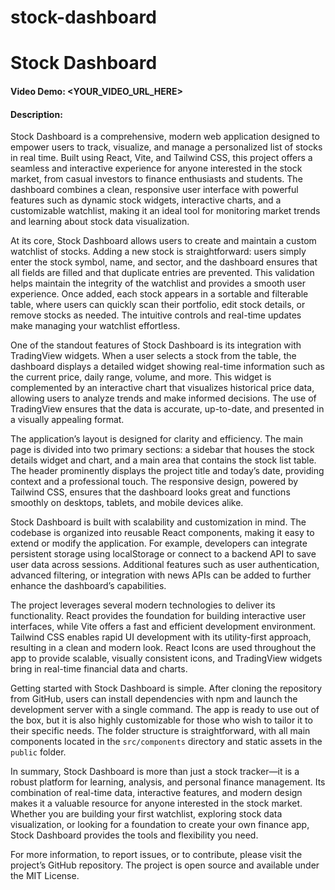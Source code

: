 # stock-dashboard

# Stock Dashboard
#### Video Demo: <YOUR_VIDEO_URL_HERE>

#### Description:

Stock Dashboard is a comprehensive, modern web application designed to empower users to track, visualize, and manage a personalized list of stocks in real time. Built using React, Vite, and Tailwind CSS, this project offers a seamless and interactive experience for anyone interested in the stock market, from casual investors to finance enthusiasts and students. The dashboard combines a clean, responsive user interface with powerful features such as dynamic stock widgets, interactive charts, and a customizable watchlist, making it an ideal tool for monitoring market trends and learning about stock data visualization.

At its core, Stock Dashboard allows users to create and maintain a custom watchlist of stocks. Adding a new stock is straightforward: users simply enter the stock symbol, name, and sector, and the dashboard ensures that all fields are filled and that duplicate entries are prevented. This validation helps maintain the integrity of the watchlist and provides a smooth user experience. Once added, each stock appears in a sortable and filterable table, where users can quickly scan their portfolio, edit stock details, or remove stocks as needed. The intuitive controls and real-time updates make managing your watchlist effortless.

One of the standout features of Stock Dashboard is its integration with TradingView widgets. When a user selects a stock from the table, the dashboard displays a detailed widget showing real-time information such as the current price, daily range, volume, and more. This widget is complemented by an interactive chart that visualizes historical price data, allowing users to analyze trends and make informed decisions. The use of TradingView ensures that the data is accurate, up-to-date, and presented in a visually appealing format.

The application’s layout is designed for clarity and efficiency. The main page is divided into two primary sections: a sidebar that houses the stock details widget and chart, and a main area that contains the stock list table. The header prominently displays the project title and today’s date, providing context and a professional touch. The responsive design, powered by Tailwind CSS, ensures that the dashboard looks great and functions smoothly on desktops, tablets, and mobile devices alike.

Stock Dashboard is built with scalability and customization in mind. The codebase is organized into reusable React components, making it easy to extend or modify the application. For example, developers can integrate persistent storage using localStorage or connect to a backend API to save user data across sessions. Additional features such as user authentication, advanced filtering, or integration with news APIs can be added to further enhance the dashboard’s capabilities.

The project leverages several modern technologies to deliver its functionality. React provides the foundation for building interactive user interfaces, while Vite offers a fast and efficient development environment. Tailwind CSS enables rapid UI development with its utility-first approach, resulting in a clean and modern look. React Icons are used throughout the app to provide scalable, visually consistent icons, and TradingView widgets bring in real-time financial data and charts.

Getting started with Stock Dashboard is simple. After cloning the repository from GitHub, users can install dependencies with npm and launch the development server with a single command. The app is ready to use out of the box, but it is also highly customizable for those who wish to tailor it to their specific needs. The folder structure is straightforward, with all main components located in the `src/components` directory and static assets in the `public` folder.

In summary, Stock Dashboard is more than just a stock tracker—it is a robust platform for learning, analysis, and personal finance management. Its combination of real-time data, interactive features, and modern design makes it a valuable resource for anyone interested in the stock market. Whether you are building your first watchlist, exploring stock data visualization, or looking for a foundation to create your own finance app, Stock Dashboard provides the tools and flexibility you need.

For more information, to report issues, or to contribute, please visit the project’s GitHub repository. The project is open source and available under the MIT License.
